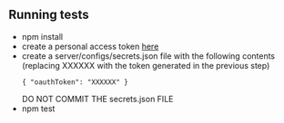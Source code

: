 Running tests
-------------

* npm install
* create a personal access token [here](https://github.com/settings/tokens)
* create a server/configs/secrets.json file with the following contents (replacing XXXXXX with the token generated in the previous step)
  ```
  { "oauthToken": "XXXXXX" }
  ```
  DO NOT COMMIT THE secrets.json FILE
* npm test

